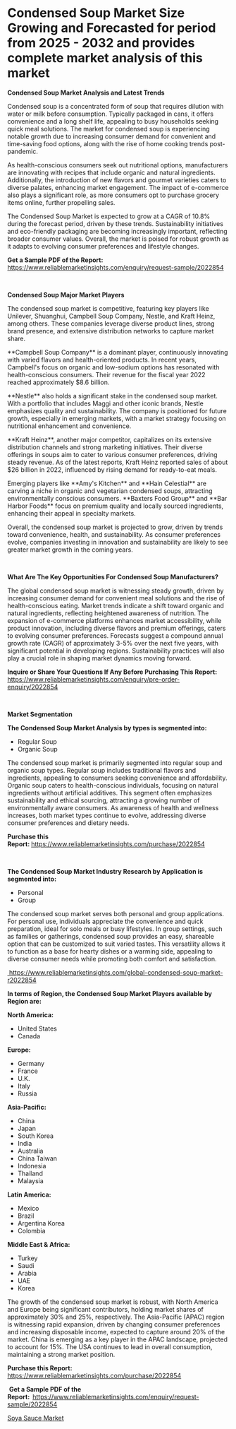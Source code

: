 <p><h1>Condensed Soup Market Size Growing and Forecasted for period from 2025 - 2032 and provides complete market analysis of this market</h1></p><p><strong>Condensed Soup Market Analysis and Latest Trends</strong></p>
<p><p>Condensed soup is a concentrated form of soup that requires dilution with water or milk before consumption. Typically packaged in cans, it offers convenience and a long shelf life, appealing to busy households seeking quick meal solutions. The market for condensed soup is experiencing notable growth due to increasing consumer demand for convenient and time-saving food options, along with the rise of home cooking trends post-pandemic.</p><p>As health-conscious consumers seek out nutritional options, manufacturers are innovating with recipes that include organic and natural ingredients. Additionally, the introduction of new flavors and gourmet varieties caters to diverse palates, enhancing market engagement. The impact of e-commerce also plays a significant role, as more consumers opt to purchase grocery items online, further propelling sales.</p><p>The Condensed Soup Market is expected to grow at a CAGR of 10.8% during the forecast period, driven by these trends. Sustainability initiatives and eco-friendly packaging are becoming increasingly important, reflecting broader consumer values. Overall, the market is poised for robust growth as it adapts to evolving consumer preferences and lifestyle changes.</p></p>
<p><strong>Get a Sample PDF of the Report:&nbsp;</strong> <a href="https://www.reliablemarketinsights.com/enquiry/request-sample/2022854?utm_campaign=2389&utm_medium=2&utm_source=Github&utm_content=ia&utm_term=14022025&utm_id=condensed-soup">https://www.reliablemarketinsights.com/enquiry/request-sample/2022854</a></p>
<p>&nbsp;</p>
<p><strong>Condensed Soup Major Market Players</strong></p>
<p><p>The condensed soup market is competitive, featuring key players like Unilever, Shuanghui, Campbell Soup Company, Nestle, and Kraft Heinz, among others. These companies leverage diverse product lines, strong brand presence, and extensive distribution networks to capture market share.</p><p>**Campbell Soup Company** is a dominant player, continuously innovating with varied flavors and health-oriented products. In recent years, Campbell's focus on organic and low-sodium options has resonated with health-conscious consumers. Their revenue for the fiscal year 2022 reached approximately $8.6 billion.</p><p>**Nestle** also holds a significant stake in the condensed soup market. With a portfolio that includes Maggi and other iconic brands, Nestle emphasizes quality and sustainability. The company is positioned for future growth, especially in emerging markets, with a market strategy focusing on nutritional enhancement and convenience.</p><p>**Kraft Heinz**, another major competitor, capitalizes on its extensive distribution channels and strong marketing initiatives. Their diverse offerings in soups aim to cater to various consumer preferences, driving steady revenue. As of the latest reports, Kraft Heinz reported sales of about $26 billion in 2022, influenced by rising demand for ready-to-eat meals.</p><p>Emerging players like **Amy's Kitchen** and **Hain Celestial** are carving a niche in organic and vegetarian condensed soups, attracting environmentally conscious consumers. **Baxters Food Group** and **Bar Harbor Foods** focus on premium quality and locally sourced ingredients, enhancing their appeal in specialty markets.</p><p>Overall, the condensed soup market is projected to grow, driven by trends toward convenience, health, and sustainability. As consumer preferences evolve, companies investing in innovation and sustainability are likely to see greater market growth in the coming years.</p></p>
<p>&nbsp;</p>
<p><strong>What Are The Key Opportunities For Condensed Soup Manufacturers?</strong></p>
<p><p>The global condensed soup market is witnessing steady growth, driven by increasing consumer demand for convenient meal solutions and the rise of health-conscious eating. Market trends indicate a shift toward organic and natural ingredients, reflecting heightened awareness of nutrition. The expansion of e-commerce platforms enhances market accessibility, while product innovation, including diverse flavors and premium offerings, caters to evolving consumer preferences. Forecasts suggest a compound annual growth rate (CAGR) of approximately 3-5% over the next five years, with significant potential in developing regions. Sustainability practices will also play a crucial role in shaping market dynamics moving forward.</p></p>
<p><strong>Inquire or Share Your Questions If Any Before Purchasing This Report:</strong> <a href="https://www.reliablemarketinsights.com/enquiry/pre-order-enquiry/2022854?utm_campaign=2389&utm_medium=2&utm_source=Github&utm_content=ia&utm_term=14022025&utm_id=condensed-soup">https://www.reliablemarketinsights.com/enquiry/pre-order-enquiry/2022854</a></p>
<p>&nbsp;</p>
<p><strong>Market Segmentation</strong></p>
<p><strong>The Condensed Soup Market Analysis by types is segmented into:</strong></p>
<p><ul><li>Regular Soup</li><li>Organic Soup</li></ul></p>
<p><p>The condensed soup market is primarily segmented into regular soup and organic soup types. Regular soup includes traditional flavors and ingredients, appealing to consumers seeking convenience and affordability. Organic soup caters to health-conscious individuals, focusing on natural ingredients without artificial additives. This segment often emphasizes sustainability and ethical sourcing, attracting a growing number of environmentally aware consumers. As awareness of health and wellness increases, both market types continue to evolve, addressing diverse consumer preferences and dietary needs.</p></p>
<p><strong>Purchase this Report:&nbsp;</strong><a href="https://www.reliablemarketinsights.com/purchase/2022854?utm_campaign=2389&utm_medium=2&utm_source=Github&utm_content=ia&utm_term=14022025&utm_id=condensed-soup">https://www.reliablemarketinsights.com/purchase/2022854</a></p>
<p>&nbsp;</p>
<p><strong>The Condensed Soup Market Industry Research by Application is segmented into:</strong></p>
<p><ul><li>Personal</li><li>Group</li></ul></p>
<p><p>The condensed soup market serves both personal and group applications. For personal use, individuals appreciate the convenience and quick preparation, ideal for solo meals or busy lifestyles. In group settings, such as families or gatherings, condensed soup provides an easy, shareable option that can be customized to suit varied tastes. This versatility allows it to function as a base for hearty dishes or a warming side, appealing to diverse consumer needs while promoting both comfort and satisfaction.</p></p>
<p><a href="https://www.reliablemarketinsights.com/global-condensed-soup-market-r2022854?utm_campaign=2389&utm_medium=2&utm_source=Github&utm_content=ia&utm_term=14022025&utm_id=condensed-soup">&nbsp;https://www.reliablemarketinsights.com/global-condensed-soup-market-r2022854</a></p>
<p><strong>In terms of Region, the Condensed Soup Market Players available by Region are:</strong></p>
<p>
    <p> <strong> North America: </strong>
        <ul>
            <li>United States</li>
            <li>Canada</li>
        </ul>
        </p> 
    <p> <strong> Europe: </strong>
        <ul>
            <li>Germany</li>
            <li>France</li>
            <li>U.K.</li>
            <li>Italy</li>
            <li>Russia</li>
        </ul>
        </p> 
    <p> <strong> Asia-Pacific: </strong>
        <ul>
            <li>China</li>
            <li>Japan</li>
            <li>South Korea</li>
            <li>India</li>
            <li>Australia</li>
            <li>China Taiwan</li>
            <li>Indonesia</li>
            <li>Thailand</li>
            <li>Malaysia</li>
        </ul>
        </p> 
    <p> <strong> Latin America: </strong>
        <ul>
            <li>Mexico</li>
            <li>Brazil</li>
            <li>Argentina Korea</li>
            <li>Colombia</li>
        </ul>
        </p> 
    <p> <strong> Middle East & Africa: </strong>
        <ul>
            <li>Turkey</li>
            <li>Saudi</li>
            <li>Arabia</li>
            <li>UAE</li>
            <li>Korea</li>
        </ul>
    </p>
    </p>
<p><p>The growth of the condensed soup market is robust, with North America and Europe being significant contributors, holding market shares of approximately 30% and 25%, respectively. The Asia-Pacific (APAC) region is witnessing rapid expansion, driven by changing consumer preferences and increasing disposable income, expected to capture around 20% of the market. China is emerging as a key player in the APAC landscape, projected to account for 15%. The USA continues to lead in overall consumption, maintaining a strong market position.</p></p>
<p><strong>Purchase this Report: </strong><a href="https://www.reliablemarketinsights.com/purchase/2022854?utm_campaign=2389&utm_medium=2&utm_source=Github&utm_content=ia&utm_term=14022025&utm_id=condensed-soup">https://www.reliablemarketinsights.com/purchase/2022854</a></p>
<p>&nbsp;<strong>Get a Sample PDF of the Report:&nbsp;&nbsp;</strong><a href="https://www.reliablemarketinsights.com/enquiry/request-sample/2022854?utm_campaign=2389&utm_medium=2&utm_source=Github&utm_content=ia&utm_term=14022025&utm_id=condensed-soup">https://www.reliablemarketinsights.com/enquiry/request-sample/2022854</a></p>
<p><strong></strong></p>
<p><p><a href="https://github.com/dierdrecrichton210/Market-Research-Report-List-1/blob/main/soya-sauce-market.md?utm_campaign=2389&utm_medium=2&utm_source=Github&utm_content=ia&utm_term=14022025&utm_id=condensed-soup">Soya Sauce Market</a></p></p>